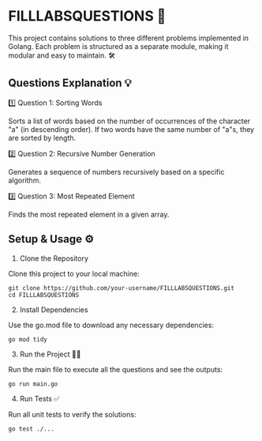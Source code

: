# FILLLABSQUESTIONS 🚀
This project contains solutions to three different problems implemented in Golang. Each problem is structured as a separate module, making it modular and easy to maintain. 🛠️

## Questions Explanation 💡

1️⃣ Question 1: Sorting Words

Sorts a list of words based on the number of occurrences of the character "a" (in descending order). If two words have the same number of "a"s, they are sorted by length.

2️⃣ Question 2: Recursive Number Generation

Generates a sequence of numbers recursively based on a specific algorithm.

3️⃣ Question 3: Most Repeated Element

Finds the most repeated element in a given array.

## Setup & Usage ⚙️

1. Clone the Repository
   
Clone this project to your local machine:

```
git clone https://github.com/your-username/FILLLABSQUESTIONS.git
cd FILLLABSQUESTIONS
```

2. Install Dependencies
   
Use the go.mod file to download any necessary dependencies:

```
go mod tidy
```

3. Run the Project 🏃‍♂️
   
Run the main file to execute all the questions and see the outputs:

```
go run main.go
```

4. Run Tests ✅
   
Run all unit tests to verify the solutions:

```
go test ./...
```


